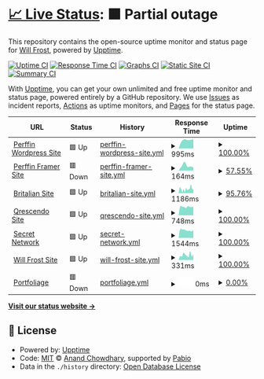 # [📈 Live Status](https://Frostist.github.io/britalianuptime): <!--live status--> **🟧 Partial outage**

This repository contains the open-source uptime monitor and status page for [Will Frost](WillFrost.co.za), powered by [Upptime](https://github.com/upptime/upptime).

[![Uptime CI](https://github.com/Frostist/britalianuptime/workflows/Uptime%20CI/badge.svg)](https://github.com/Frostist/britalianuptime/actions?query=workflow%3A%22Uptime+CI%22)
[![Response Time CI](https://github.com/Frostist/britalianuptime/workflows/Response%20Time%20CI/badge.svg)](https://github.com/Frostist/britalianuptime/actions?query=workflow%3A%22Response+Time+CI%22)
[![Graphs CI](https://github.com/Frostist/britalianuptime/workflows/Graphs%20CI/badge.svg)](https://github.com/Frostist/britalianuptime/actions?query=workflow%3A%22Graphs+CI%22)
[![Static Site CI](https://github.com/Frostist/britalianuptime/workflows/Static%20Site%20CI/badge.svg)](https://github.com/Frostist/britalianuptime/actions?query=workflow%3A%22Static+Site+CI%22)
[![Summary CI](https://github.com/Frostist/britalianuptime/workflows/Summary%20CI/badge.svg)](https://github.com/Frostist/britalianuptime/actions?query=workflow%3A%22Summary+CI%22)

With [Upptime](https://upptime.js.org), you can get your own unlimited and free uptime monitor and status page, powered entirely by a GitHub repository. We use [Issues](https://github.com/Frostist/britalianuptime/issues) as incident reports, [Actions](https://github.com/Frostist/britalianuptime/actions) as uptime monitors, and [Pages](https://Frostist.github.io/britalianuptime) for the status page.

<!--start: status pages-->
<!-- This summary is generated by Upptime (https://github.com/upptime/upptime) -->
<!-- Do not edit this manually, your changes will be overwritten -->
<!-- prettier-ignore -->
| URL | Status | History | Response Time | Uptime |
| --- | ------ | ------- | ------------- | ------ |
| <img alt="" src="https://icons.duckduckgo.com/ip3/www.perffingroup.com.ico" height="13"> [Perffin Wordpress Site](https://www.perffingroup.com) | 🟩 Up | [perffin-wordpress-site.yml](https://github.com/Frostist/britalianuptime/commits/HEAD/history/perffin-wordpress-site.yml) | <details><summary><img alt="Response time graph" src="./graphs/perffin-wordpress-site/response-time-week.png" height="20"> 995ms</summary><br><a href="https://Frostist.github.io/britalianuptime/history/perffin-wordpress-site"><img alt="Response time 995" src="https://img.shields.io/endpoint?url=https%3A%2F%2Fraw.githubusercontent.com%2FFrostist%2Fbritalianuptime%2FHEAD%2Fapi%2Fperffin-wordpress-site%2Fresponse-time.json"></a><br><a href="https://Frostist.github.io/britalianuptime/history/perffin-wordpress-site"><img alt="24-hour response time 995" src="https://img.shields.io/endpoint?url=https%3A%2F%2Fraw.githubusercontent.com%2FFrostist%2Fbritalianuptime%2FHEAD%2Fapi%2Fperffin-wordpress-site%2Fresponse-time-day.json"></a><br><a href="https://Frostist.github.io/britalianuptime/history/perffin-wordpress-site"><img alt="7-day response time 995" src="https://img.shields.io/endpoint?url=https%3A%2F%2Fraw.githubusercontent.com%2FFrostist%2Fbritalianuptime%2FHEAD%2Fapi%2Fperffin-wordpress-site%2Fresponse-time-week.json"></a><br><a href="https://Frostist.github.io/britalianuptime/history/perffin-wordpress-site"><img alt="30-day response time 995" src="https://img.shields.io/endpoint?url=https%3A%2F%2Fraw.githubusercontent.com%2FFrostist%2Fbritalianuptime%2FHEAD%2Fapi%2Fperffin-wordpress-site%2Fresponse-time-month.json"></a><br><a href="https://Frostist.github.io/britalianuptime/history/perffin-wordpress-site"><img alt="1-year response time 995" src="https://img.shields.io/endpoint?url=https%3A%2F%2Fraw.githubusercontent.com%2FFrostist%2Fbritalianuptime%2FHEAD%2Fapi%2Fperffin-wordpress-site%2Fresponse-time-year.json"></a></details> | <details><summary><a href="https://Frostist.github.io/britalianuptime/history/perffin-wordpress-site">100.00%</a></summary><a href="https://Frostist.github.io/britalianuptime/history/perffin-wordpress-site"><img alt="All-time uptime 100.00%" src="https://img.shields.io/endpoint?url=https%3A%2F%2Fraw.githubusercontent.com%2FFrostist%2Fbritalianuptime%2FHEAD%2Fapi%2Fperffin-wordpress-site%2Fuptime.json"></a><br><a href="https://Frostist.github.io/britalianuptime/history/perffin-wordpress-site"><img alt="24-hour uptime 100.00%" src="https://img.shields.io/endpoint?url=https%3A%2F%2Fraw.githubusercontent.com%2FFrostist%2Fbritalianuptime%2FHEAD%2Fapi%2Fperffin-wordpress-site%2Fuptime-day.json"></a><br><a href="https://Frostist.github.io/britalianuptime/history/perffin-wordpress-site"><img alt="7-day uptime 100.00%" src="https://img.shields.io/endpoint?url=https%3A%2F%2Fraw.githubusercontent.com%2FFrostist%2Fbritalianuptime%2FHEAD%2Fapi%2Fperffin-wordpress-site%2Fuptime-week.json"></a><br><a href="https://Frostist.github.io/britalianuptime/history/perffin-wordpress-site"><img alt="30-day uptime 100.00%" src="https://img.shields.io/endpoint?url=https%3A%2F%2Fraw.githubusercontent.com%2FFrostist%2Fbritalianuptime%2FHEAD%2Fapi%2Fperffin-wordpress-site%2Fuptime-month.json"></a><br><a href="https://Frostist.github.io/britalianuptime/history/perffin-wordpress-site"><img alt="1-year uptime 100.00%" src="https://img.shields.io/endpoint?url=https%3A%2F%2Fraw.githubusercontent.com%2FFrostist%2Fbritalianuptime%2FHEAD%2Fapi%2Fperffin-wordpress-site%2Fuptime-year.json"></a></details>
| <img alt="" src="https://icons.duckduckgo.com/ip3/perffingroup.framer.website.ico" height="13"> [Perffin Framer Site](https://perffingroup.framer.website) | 🟥 Down | [perffin-framer-site.yml](https://github.com/Frostist/britalianuptime/commits/HEAD/history/perffin-framer-site.yml) | <details><summary><img alt="Response time graph" src="./graphs/perffin-framer-site/response-time-week.png" height="20"> 164ms</summary><br><a href="https://Frostist.github.io/britalianuptime/history/perffin-framer-site"><img alt="Response time 164" src="https://img.shields.io/endpoint?url=https%3A%2F%2Fraw.githubusercontent.com%2FFrostist%2Fbritalianuptime%2FHEAD%2Fapi%2Fperffin-framer-site%2Fresponse-time.json"></a><br><a href="https://Frostist.github.io/britalianuptime/history/perffin-framer-site"><img alt="24-hour response time 164" src="https://img.shields.io/endpoint?url=https%3A%2F%2Fraw.githubusercontent.com%2FFrostist%2Fbritalianuptime%2FHEAD%2Fapi%2Fperffin-framer-site%2Fresponse-time-day.json"></a><br><a href="https://Frostist.github.io/britalianuptime/history/perffin-framer-site"><img alt="7-day response time 164" src="https://img.shields.io/endpoint?url=https%3A%2F%2Fraw.githubusercontent.com%2FFrostist%2Fbritalianuptime%2FHEAD%2Fapi%2Fperffin-framer-site%2Fresponse-time-week.json"></a><br><a href="https://Frostist.github.io/britalianuptime/history/perffin-framer-site"><img alt="30-day response time 164" src="https://img.shields.io/endpoint?url=https%3A%2F%2Fraw.githubusercontent.com%2FFrostist%2Fbritalianuptime%2FHEAD%2Fapi%2Fperffin-framer-site%2Fresponse-time-month.json"></a><br><a href="https://Frostist.github.io/britalianuptime/history/perffin-framer-site"><img alt="1-year response time 164" src="https://img.shields.io/endpoint?url=https%3A%2F%2Fraw.githubusercontent.com%2FFrostist%2Fbritalianuptime%2FHEAD%2Fapi%2Fperffin-framer-site%2Fresponse-time-year.json"></a></details> | <details><summary><a href="https://Frostist.github.io/britalianuptime/history/perffin-framer-site">57.55%</a></summary><a href="https://Frostist.github.io/britalianuptime/history/perffin-framer-site"><img alt="All-time uptime 57.55%" src="https://img.shields.io/endpoint?url=https%3A%2F%2Fraw.githubusercontent.com%2FFrostist%2Fbritalianuptime%2FHEAD%2Fapi%2Fperffin-framer-site%2Fuptime.json"></a><br><a href="https://Frostist.github.io/britalianuptime/history/perffin-framer-site"><img alt="24-hour uptime 57.55%" src="https://img.shields.io/endpoint?url=https%3A%2F%2Fraw.githubusercontent.com%2FFrostist%2Fbritalianuptime%2FHEAD%2Fapi%2Fperffin-framer-site%2Fuptime-day.json"></a><br><a href="https://Frostist.github.io/britalianuptime/history/perffin-framer-site"><img alt="7-day uptime 57.55%" src="https://img.shields.io/endpoint?url=https%3A%2F%2Fraw.githubusercontent.com%2FFrostist%2Fbritalianuptime%2FHEAD%2Fapi%2Fperffin-framer-site%2Fuptime-week.json"></a><br><a href="https://Frostist.github.io/britalianuptime/history/perffin-framer-site"><img alt="30-day uptime 57.55%" src="https://img.shields.io/endpoint?url=https%3A%2F%2Fraw.githubusercontent.com%2FFrostist%2Fbritalianuptime%2FHEAD%2Fapi%2Fperffin-framer-site%2Fuptime-month.json"></a><br><a href="https://Frostist.github.io/britalianuptime/history/perffin-framer-site"><img alt="1-year uptime 57.55%" src="https://img.shields.io/endpoint?url=https%3A%2F%2Fraw.githubusercontent.com%2FFrostist%2Fbritalianuptime%2FHEAD%2Fapi%2Fperffin-framer-site%2Fuptime-year.json"></a></details>
| <img alt="" src="https://icons.duckduckgo.com/ip3/britalian.co.za.ico" height="13"> [Britalian Site](https://britalian.co.za) | 🟩 Up | [britalian-site.yml](https://github.com/Frostist/britalianuptime/commits/HEAD/history/britalian-site.yml) | <details><summary><img alt="Response time graph" src="./graphs/britalian-site/response-time-week.png" height="20"> 1186ms</summary><br><a href="https://Frostist.github.io/britalianuptime/history/britalian-site"><img alt="Response time 1186" src="https://img.shields.io/endpoint?url=https%3A%2F%2Fraw.githubusercontent.com%2FFrostist%2Fbritalianuptime%2FHEAD%2Fapi%2Fbritalian-site%2Fresponse-time.json"></a><br><a href="https://Frostist.github.io/britalianuptime/history/britalian-site"><img alt="24-hour response time 1186" src="https://img.shields.io/endpoint?url=https%3A%2F%2Fraw.githubusercontent.com%2FFrostist%2Fbritalianuptime%2FHEAD%2Fapi%2Fbritalian-site%2Fresponse-time-day.json"></a><br><a href="https://Frostist.github.io/britalianuptime/history/britalian-site"><img alt="7-day response time 1186" src="https://img.shields.io/endpoint?url=https%3A%2F%2Fraw.githubusercontent.com%2FFrostist%2Fbritalianuptime%2FHEAD%2Fapi%2Fbritalian-site%2Fresponse-time-week.json"></a><br><a href="https://Frostist.github.io/britalianuptime/history/britalian-site"><img alt="30-day response time 1186" src="https://img.shields.io/endpoint?url=https%3A%2F%2Fraw.githubusercontent.com%2FFrostist%2Fbritalianuptime%2FHEAD%2Fapi%2Fbritalian-site%2Fresponse-time-month.json"></a><br><a href="https://Frostist.github.io/britalianuptime/history/britalian-site"><img alt="1-year response time 1186" src="https://img.shields.io/endpoint?url=https%3A%2F%2Fraw.githubusercontent.com%2FFrostist%2Fbritalianuptime%2FHEAD%2Fapi%2Fbritalian-site%2Fresponse-time-year.json"></a></details> | <details><summary><a href="https://Frostist.github.io/britalianuptime/history/britalian-site">95.76%</a></summary><a href="https://Frostist.github.io/britalianuptime/history/britalian-site"><img alt="All-time uptime 95.76%" src="https://img.shields.io/endpoint?url=https%3A%2F%2Fraw.githubusercontent.com%2FFrostist%2Fbritalianuptime%2FHEAD%2Fapi%2Fbritalian-site%2Fuptime.json"></a><br><a href="https://Frostist.github.io/britalianuptime/history/britalian-site"><img alt="24-hour uptime 95.76%" src="https://img.shields.io/endpoint?url=https%3A%2F%2Fraw.githubusercontent.com%2FFrostist%2Fbritalianuptime%2FHEAD%2Fapi%2Fbritalian-site%2Fuptime-day.json"></a><br><a href="https://Frostist.github.io/britalianuptime/history/britalian-site"><img alt="7-day uptime 95.76%" src="https://img.shields.io/endpoint?url=https%3A%2F%2Fraw.githubusercontent.com%2FFrostist%2Fbritalianuptime%2FHEAD%2Fapi%2Fbritalian-site%2Fuptime-week.json"></a><br><a href="https://Frostist.github.io/britalianuptime/history/britalian-site"><img alt="30-day uptime 95.76%" src="https://img.shields.io/endpoint?url=https%3A%2F%2Fraw.githubusercontent.com%2FFrostist%2Fbritalianuptime%2FHEAD%2Fapi%2Fbritalian-site%2Fuptime-month.json"></a><br><a href="https://Frostist.github.io/britalianuptime/history/britalian-site"><img alt="1-year uptime 95.76%" src="https://img.shields.io/endpoint?url=https%3A%2F%2Fraw.githubusercontent.com%2FFrostist%2Fbritalianuptime%2FHEAD%2Fapi%2Fbritalian-site%2Fuptime-year.json"></a></details>
| <img alt="" src="https://icons.duckduckgo.com/ip3/qrescendo.co.ico" height="13"> [Qrescendo Site](https://qrescendo.co) | 🟩 Up | [qrescendo-site.yml](https://github.com/Frostist/britalianuptime/commits/HEAD/history/qrescendo-site.yml) | <details><summary><img alt="Response time graph" src="./graphs/qrescendo-site/response-time-week.png" height="20"> 748ms</summary><br><a href="https://Frostist.github.io/britalianuptime/history/qrescendo-site"><img alt="Response time 748" src="https://img.shields.io/endpoint?url=https%3A%2F%2Fraw.githubusercontent.com%2FFrostist%2Fbritalianuptime%2FHEAD%2Fapi%2Fqrescendo-site%2Fresponse-time.json"></a><br><a href="https://Frostist.github.io/britalianuptime/history/qrescendo-site"><img alt="24-hour response time 748" src="https://img.shields.io/endpoint?url=https%3A%2F%2Fraw.githubusercontent.com%2FFrostist%2Fbritalianuptime%2FHEAD%2Fapi%2Fqrescendo-site%2Fresponse-time-day.json"></a><br><a href="https://Frostist.github.io/britalianuptime/history/qrescendo-site"><img alt="7-day response time 748" src="https://img.shields.io/endpoint?url=https%3A%2F%2Fraw.githubusercontent.com%2FFrostist%2Fbritalianuptime%2FHEAD%2Fapi%2Fqrescendo-site%2Fresponse-time-week.json"></a><br><a href="https://Frostist.github.io/britalianuptime/history/qrescendo-site"><img alt="30-day response time 748" src="https://img.shields.io/endpoint?url=https%3A%2F%2Fraw.githubusercontent.com%2FFrostist%2Fbritalianuptime%2FHEAD%2Fapi%2Fqrescendo-site%2Fresponse-time-month.json"></a><br><a href="https://Frostist.github.io/britalianuptime/history/qrescendo-site"><img alt="1-year response time 748" src="https://img.shields.io/endpoint?url=https%3A%2F%2Fraw.githubusercontent.com%2FFrostist%2Fbritalianuptime%2FHEAD%2Fapi%2Fqrescendo-site%2Fresponse-time-year.json"></a></details> | <details><summary><a href="https://Frostist.github.io/britalianuptime/history/qrescendo-site">100.00%</a></summary><a href="https://Frostist.github.io/britalianuptime/history/qrescendo-site"><img alt="All-time uptime 100.00%" src="https://img.shields.io/endpoint?url=https%3A%2F%2Fraw.githubusercontent.com%2FFrostist%2Fbritalianuptime%2FHEAD%2Fapi%2Fqrescendo-site%2Fuptime.json"></a><br><a href="https://Frostist.github.io/britalianuptime/history/qrescendo-site"><img alt="24-hour uptime 100.00%" src="https://img.shields.io/endpoint?url=https%3A%2F%2Fraw.githubusercontent.com%2FFrostist%2Fbritalianuptime%2FHEAD%2Fapi%2Fqrescendo-site%2Fuptime-day.json"></a><br><a href="https://Frostist.github.io/britalianuptime/history/qrescendo-site"><img alt="7-day uptime 100.00%" src="https://img.shields.io/endpoint?url=https%3A%2F%2Fraw.githubusercontent.com%2FFrostist%2Fbritalianuptime%2FHEAD%2Fapi%2Fqrescendo-site%2Fuptime-week.json"></a><br><a href="https://Frostist.github.io/britalianuptime/history/qrescendo-site"><img alt="30-day uptime 100.00%" src="https://img.shields.io/endpoint?url=https%3A%2F%2Fraw.githubusercontent.com%2FFrostist%2Fbritalianuptime%2FHEAD%2Fapi%2Fqrescendo-site%2Fuptime-month.json"></a><br><a href="https://Frostist.github.io/britalianuptime/history/qrescendo-site"><img alt="1-year uptime 100.00%" src="https://img.shields.io/endpoint?url=https%3A%2F%2Fraw.githubusercontent.com%2FFrostist%2Fbritalianuptime%2FHEAD%2Fapi%2Fqrescendo-site%2Fuptime-year.json"></a></details>
| <img alt="" src="https://icons.duckduckgo.com/ip3/scrt.network.ico" height="13"> [Secret Network](https://scrt.network) | 🟩 Up | [secret-network.yml](https://github.com/Frostist/britalianuptime/commits/HEAD/history/secret-network.yml) | <details><summary><img alt="Response time graph" src="./graphs/secret-network/response-time-week.png" height="20"> 1544ms</summary><br><a href="https://Frostist.github.io/britalianuptime/history/secret-network"><img alt="Response time 1544" src="https://img.shields.io/endpoint?url=https%3A%2F%2Fraw.githubusercontent.com%2FFrostist%2Fbritalianuptime%2FHEAD%2Fapi%2Fsecret-network%2Fresponse-time.json"></a><br><a href="https://Frostist.github.io/britalianuptime/history/secret-network"><img alt="24-hour response time 1544" src="https://img.shields.io/endpoint?url=https%3A%2F%2Fraw.githubusercontent.com%2FFrostist%2Fbritalianuptime%2FHEAD%2Fapi%2Fsecret-network%2Fresponse-time-day.json"></a><br><a href="https://Frostist.github.io/britalianuptime/history/secret-network"><img alt="7-day response time 1544" src="https://img.shields.io/endpoint?url=https%3A%2F%2Fraw.githubusercontent.com%2FFrostist%2Fbritalianuptime%2FHEAD%2Fapi%2Fsecret-network%2Fresponse-time-week.json"></a><br><a href="https://Frostist.github.io/britalianuptime/history/secret-network"><img alt="30-day response time 1544" src="https://img.shields.io/endpoint?url=https%3A%2F%2Fraw.githubusercontent.com%2FFrostist%2Fbritalianuptime%2FHEAD%2Fapi%2Fsecret-network%2Fresponse-time-month.json"></a><br><a href="https://Frostist.github.io/britalianuptime/history/secret-network"><img alt="1-year response time 1544" src="https://img.shields.io/endpoint?url=https%3A%2F%2Fraw.githubusercontent.com%2FFrostist%2Fbritalianuptime%2FHEAD%2Fapi%2Fsecret-network%2Fresponse-time-year.json"></a></details> | <details><summary><a href="https://Frostist.github.io/britalianuptime/history/secret-network">100.00%</a></summary><a href="https://Frostist.github.io/britalianuptime/history/secret-network"><img alt="All-time uptime 100.00%" src="https://img.shields.io/endpoint?url=https%3A%2F%2Fraw.githubusercontent.com%2FFrostist%2Fbritalianuptime%2FHEAD%2Fapi%2Fsecret-network%2Fuptime.json"></a><br><a href="https://Frostist.github.io/britalianuptime/history/secret-network"><img alt="24-hour uptime 100.00%" src="https://img.shields.io/endpoint?url=https%3A%2F%2Fraw.githubusercontent.com%2FFrostist%2Fbritalianuptime%2FHEAD%2Fapi%2Fsecret-network%2Fuptime-day.json"></a><br><a href="https://Frostist.github.io/britalianuptime/history/secret-network"><img alt="7-day uptime 100.00%" src="https://img.shields.io/endpoint?url=https%3A%2F%2Fraw.githubusercontent.com%2FFrostist%2Fbritalianuptime%2FHEAD%2Fapi%2Fsecret-network%2Fuptime-week.json"></a><br><a href="https://Frostist.github.io/britalianuptime/history/secret-network"><img alt="30-day uptime 100.00%" src="https://img.shields.io/endpoint?url=https%3A%2F%2Fraw.githubusercontent.com%2FFrostist%2Fbritalianuptime%2FHEAD%2Fapi%2Fsecret-network%2Fuptime-month.json"></a><br><a href="https://Frostist.github.io/britalianuptime/history/secret-network"><img alt="1-year uptime 100.00%" src="https://img.shields.io/endpoint?url=https%3A%2F%2Fraw.githubusercontent.com%2FFrostist%2Fbritalianuptime%2FHEAD%2Fapi%2Fsecret-network%2Fuptime-year.json"></a></details>
| <img alt="" src="https://icons.duckduckgo.com/ip3/willfrost.co.za.ico" height="13"> [Will Frost Site](https://willfrost.co.za) | 🟩 Up | [will-frost-site.yml](https://github.com/Frostist/britalianuptime/commits/HEAD/history/will-frost-site.yml) | <details><summary><img alt="Response time graph" src="./graphs/will-frost-site/response-time-week.png" height="20"> 331ms</summary><br><a href="https://Frostist.github.io/britalianuptime/history/will-frost-site"><img alt="Response time 331" src="https://img.shields.io/endpoint?url=https%3A%2F%2Fraw.githubusercontent.com%2FFrostist%2Fbritalianuptime%2FHEAD%2Fapi%2Fwill-frost-site%2Fresponse-time.json"></a><br><a href="https://Frostist.github.io/britalianuptime/history/will-frost-site"><img alt="24-hour response time 331" src="https://img.shields.io/endpoint?url=https%3A%2F%2Fraw.githubusercontent.com%2FFrostist%2Fbritalianuptime%2FHEAD%2Fapi%2Fwill-frost-site%2Fresponse-time-day.json"></a><br><a href="https://Frostist.github.io/britalianuptime/history/will-frost-site"><img alt="7-day response time 331" src="https://img.shields.io/endpoint?url=https%3A%2F%2Fraw.githubusercontent.com%2FFrostist%2Fbritalianuptime%2FHEAD%2Fapi%2Fwill-frost-site%2Fresponse-time-week.json"></a><br><a href="https://Frostist.github.io/britalianuptime/history/will-frost-site"><img alt="30-day response time 331" src="https://img.shields.io/endpoint?url=https%3A%2F%2Fraw.githubusercontent.com%2FFrostist%2Fbritalianuptime%2FHEAD%2Fapi%2Fwill-frost-site%2Fresponse-time-month.json"></a><br><a href="https://Frostist.github.io/britalianuptime/history/will-frost-site"><img alt="1-year response time 331" src="https://img.shields.io/endpoint?url=https%3A%2F%2Fraw.githubusercontent.com%2FFrostist%2Fbritalianuptime%2FHEAD%2Fapi%2Fwill-frost-site%2Fresponse-time-year.json"></a></details> | <details><summary><a href="https://Frostist.github.io/britalianuptime/history/will-frost-site">100.00%</a></summary><a href="https://Frostist.github.io/britalianuptime/history/will-frost-site"><img alt="All-time uptime 100.00%" src="https://img.shields.io/endpoint?url=https%3A%2F%2Fraw.githubusercontent.com%2FFrostist%2Fbritalianuptime%2FHEAD%2Fapi%2Fwill-frost-site%2Fuptime.json"></a><br><a href="https://Frostist.github.io/britalianuptime/history/will-frost-site"><img alt="24-hour uptime 100.00%" src="https://img.shields.io/endpoint?url=https%3A%2F%2Fraw.githubusercontent.com%2FFrostist%2Fbritalianuptime%2FHEAD%2Fapi%2Fwill-frost-site%2Fuptime-day.json"></a><br><a href="https://Frostist.github.io/britalianuptime/history/will-frost-site"><img alt="7-day uptime 100.00%" src="https://img.shields.io/endpoint?url=https%3A%2F%2Fraw.githubusercontent.com%2FFrostist%2Fbritalianuptime%2FHEAD%2Fapi%2Fwill-frost-site%2Fuptime-week.json"></a><br><a href="https://Frostist.github.io/britalianuptime/history/will-frost-site"><img alt="30-day uptime 100.00%" src="https://img.shields.io/endpoint?url=https%3A%2F%2Fraw.githubusercontent.com%2FFrostist%2Fbritalianuptime%2FHEAD%2Fapi%2Fwill-frost-site%2Fuptime-month.json"></a><br><a href="https://Frostist.github.io/britalianuptime/history/will-frost-site"><img alt="1-year uptime 100.00%" src="https://img.shields.io/endpoint?url=https%3A%2F%2Fraw.githubusercontent.com%2FFrostist%2Fbritalianuptime%2FHEAD%2Fapi%2Fwill-frost-site%2Fuptime-year.json"></a></details>
| <img alt="" src="https://icons.duckduckgo.com/ip3/https.ico" height="13"> [Portfoliage](https://https://portfoliage.co) | 🟥 Down | [portfoliage.yml](https://github.com/Frostist/britalianuptime/commits/HEAD/history/portfoliage.yml) | <details><summary><img alt="Response time graph" src="./graphs/portfoliage/response-time-week.png" height="20"> 0ms</summary><br><a href="https://Frostist.github.io/britalianuptime/history/portfoliage"><img alt="Response time 0" src="https://img.shields.io/endpoint?url=https%3A%2F%2Fraw.githubusercontent.com%2FFrostist%2Fbritalianuptime%2FHEAD%2Fapi%2Fportfoliage%2Fresponse-time.json"></a><br><a href="https://Frostist.github.io/britalianuptime/history/portfoliage"><img alt="24-hour response time 0" src="https://img.shields.io/endpoint?url=https%3A%2F%2Fraw.githubusercontent.com%2FFrostist%2Fbritalianuptime%2FHEAD%2Fapi%2Fportfoliage%2Fresponse-time-day.json"></a><br><a href="https://Frostist.github.io/britalianuptime/history/portfoliage"><img alt="7-day response time 0" src="https://img.shields.io/endpoint?url=https%3A%2F%2Fraw.githubusercontent.com%2FFrostist%2Fbritalianuptime%2FHEAD%2Fapi%2Fportfoliage%2Fresponse-time-week.json"></a><br><a href="https://Frostist.github.io/britalianuptime/history/portfoliage"><img alt="30-day response time 0" src="https://img.shields.io/endpoint?url=https%3A%2F%2Fraw.githubusercontent.com%2FFrostist%2Fbritalianuptime%2FHEAD%2Fapi%2Fportfoliage%2Fresponse-time-month.json"></a><br><a href="https://Frostist.github.io/britalianuptime/history/portfoliage"><img alt="1-year response time 0" src="https://img.shields.io/endpoint?url=https%3A%2F%2Fraw.githubusercontent.com%2FFrostist%2Fbritalianuptime%2FHEAD%2Fapi%2Fportfoliage%2Fresponse-time-year.json"></a></details> | <details><summary><a href="https://Frostist.github.io/britalianuptime/history/portfoliage">0.00%</a></summary><a href="https://Frostist.github.io/britalianuptime/history/portfoliage"><img alt="All-time uptime 0.00%" src="https://img.shields.io/endpoint?url=https%3A%2F%2Fraw.githubusercontent.com%2FFrostist%2Fbritalianuptime%2FHEAD%2Fapi%2Fportfoliage%2Fuptime.json"></a><br><a href="https://Frostist.github.io/britalianuptime/history/portfoliage"><img alt="24-hour uptime 0.00%" src="https://img.shields.io/endpoint?url=https%3A%2F%2Fraw.githubusercontent.com%2FFrostist%2Fbritalianuptime%2FHEAD%2Fapi%2Fportfoliage%2Fuptime-day.json"></a><br><a href="https://Frostist.github.io/britalianuptime/history/portfoliage"><img alt="7-day uptime 0.00%" src="https://img.shields.io/endpoint?url=https%3A%2F%2Fraw.githubusercontent.com%2FFrostist%2Fbritalianuptime%2FHEAD%2Fapi%2Fportfoliage%2Fuptime-week.json"></a><br><a href="https://Frostist.github.io/britalianuptime/history/portfoliage"><img alt="30-day uptime 0.00%" src="https://img.shields.io/endpoint?url=https%3A%2F%2Fraw.githubusercontent.com%2FFrostist%2Fbritalianuptime%2FHEAD%2Fapi%2Fportfoliage%2Fuptime-month.json"></a><br><a href="https://Frostist.github.io/britalianuptime/history/portfoliage"><img alt="1-year uptime 0.00%" src="https://img.shields.io/endpoint?url=https%3A%2F%2Fraw.githubusercontent.com%2FFrostist%2Fbritalianuptime%2FHEAD%2Fapi%2Fportfoliage%2Fuptime-year.json"></a></details>

<!--end: status pages-->

[**Visit our status website →**](https://Frostist.github.io/britalianuptime)

## 📄 License

- Powered by: [Upptime](https://github.com/upptime/upptime)
- Code: [MIT](./LICENSE) © [Anand Chowdhary](https://anandchowdhary.com), supported by [Pabio](https://pabio.com)
- Data in the `./history` directory: [Open Database License](https://opendatacommons.org/licenses/odbl/1-0/)
